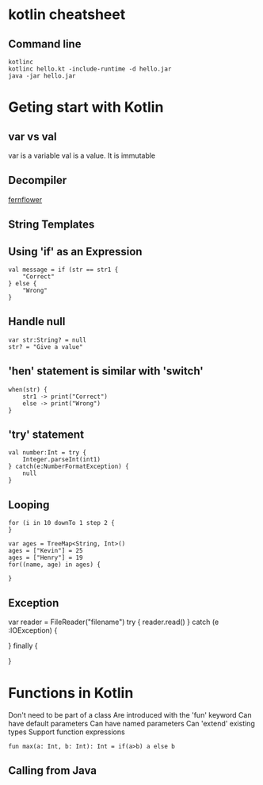 # kotlin cheatsheet
## Command line
```
kotlinc
kotlinc hello.kt -include-runtime -d hello.jar
java -jar hello.jar
```

# Geting start with Kotlin
## var vs val
var is a variable
val is a value. It is immutable

## Decompiler
[fernflower](https://github.com/fesh0r/fernflower)

## String Templates

## Using 'if' as an Expression
```
val message = if (str == str1 {
    "Correct"
} else {
    "Wrong"
}
```

## Handle null
```
var str:String? = null
str? = "Give a value"
```

## 'hen' statement is similar with 'switch'
```
when(str) {
    str1 -> print("Correct")
    else -> print("Wrong")
}
```

## 'try' statement
```
val number:Int = try {
    Integer.parseInt(int1)
} catch(e:NumberFormatException) {
    null
}
```

## Looping
```
for (i in 10 downTo 1 step 2 {
}

var ages = TreeMap<String, Int>()
ages = ["Kevin"] = 25
ages = ["Henry"] = 19
for((name, age) in ages) {

}
```

## Exception
var reader = FileReader("filename")
try {
    reader.read()
} catch (e :IOException) {

} finally {

}

# Functions in Kotlin
Don't need to be part of a class
Are introduced with the 'fun' keyword
Can have default parameters
Can have named parameters
Can 'extend' existing types
Support function expressions
```
fun max(a: Int, b: Int): Int = if(a>b) a else b
```

## Calling from Java